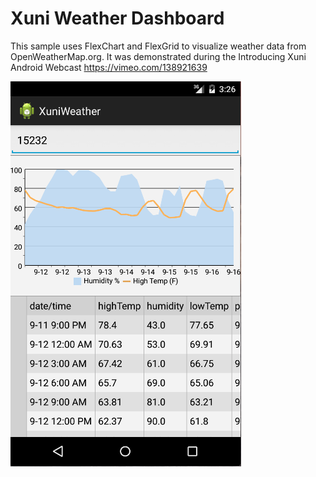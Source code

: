 Xuni Weather Dashboard
=====================

This sample uses FlexChart and FlexGrid to visualize weather data from OpenWeatherMap.org. It was demonstrated during the Introducing Xuni Android Webcast https://vimeo.com/138921639

![](Screenshot.png)
